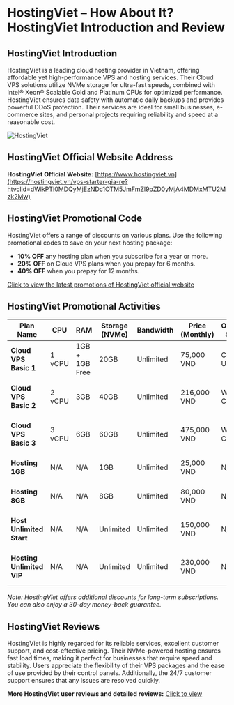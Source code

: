 # HostingViet – How About It? HostingViet Introduction and Review

## HostingViet Introduction
HostingViet is a leading cloud hosting provider in Vietnam, offering affordable yet high-performance VPS and hosting services. Their Cloud VPS solutions utilize NVMe storage for ultra-fast speeds, combined with Intel® Xeon® Scalable Gold and Platinum CPUs for optimized performance. HostingViet ensures data safety with automatic daily backups and provides powerful DDoS protection. Their services are ideal for small businesses, e-commerce sites, and personal projects requiring reliability and speed at a reasonable cost.

![HostingViet](https://github.com/user-attachments/assets/191539ce-40d4-44b9-9395-6f2b9cdca358)

## HostingViet Official Website Address
**HostingViet Official Website:** [https://www.hostingviet.vn](https://hostingviet.vn/vps-starter-gia-re?htvclid=dWlkPTI0MDQyMjEzNDc1OTM5JmFmZl9pZD0yMjA4MDMxMTU2Mzk2Mw)

## HostingViet Promotional Code
HostingViet offers a range of discounts on various plans. Use the following promotional codes to save on your next hosting package:

- **10% OFF** any hosting plan when you subscribe for a year or more.
- **20% OFF** on Cloud VPS plans when you prepay for 6 months.
- **40% OFF** when you prepay for 12 months.

[Click to view the latest promotions of HostingViet official website](https://hostingviet.vn/vps-starter-gia-re?htvclid=dWlkPTI0MDQyMjEzNDc1OTM5JmFmZl9pZD0yMjA4MDMxMTU2Mzk2Mw)

## HostingViet Promotional Activities

| Plan Name          | CPU     | RAM      | Storage (NVMe) | Bandwidth         | Price (Monthly)  | Operating System | Purchase Link                            |
|--------------------|---------|----------|----------------|-------------------|------------------|------------------|-------------------------------------------|
| **Cloud VPS Basic 1** | 1 vCPU  | 1GB + 1GB Free | 20GB           | Unlimited          | 75,000 VND       | CentOS, Ubuntu    | [Purchase Cloud VPS Basic 1](https://hostingviet.vn/vps-starter-gia-re?htvclid=dWlkPTI0MDQyMjEzNDc1OTM5JmFmZl9pZD0yMjA4MDMxMTU2Mzk2Mw) |
| **Cloud VPS Basic 2** | 2 vCPU  | 3GB      | 40GB           | Unlimited          | 216,000 VND      | Windows, CentOS   | [Purchase Cloud VPS Basic 2](https://hostingviet.vn/vps-starter-gia-re?htvclid=dWlkPTI0MDQyMjEzNDc1OTM5JmFmZl9pZD0yMjA4MDMxMTU2Mzk2Mw) |
| **Cloud VPS Basic 3** | 3 vCPU  | 6GB      | 60GB           | Unlimited          | 475,000 VND      | Windows, CentOS   | [Purchase Cloud VPS Basic 3](https://hostingviet.vn/vps-starter-gia-re?htvclid=dWlkPTI0MDQyMjEzNDc1OTM5JmFmZl9pZD0yMjA4MDMxMTU2Mzk2Mw) |
| **Hosting 1GB**     | N/A     | N/A      | 1GB            | Unlimited          | 25,000 VND       | N/A              | [Purchase Hosting 1GB](https://hostingviet.vn/vps-starter-gia-re?htvclid=dWlkPTI0MDQyMjEzNDc1OTM5JmFmZl9pZD0yMjA4MDMxMTU2Mzk2Mw)        |
| **Hosting 8GB**     | N/A     | N/A      | 8GB            | Unlimited          | 80,000 VND       | N/A              | [Purchase Hosting 8GB](https://hostingviet.vn/vps-starter-gia-re?htvclid=dWlkPTI0MDQyMjEzNDc1OTM5JmFmZl9pZD0yMjA4MDMxMTU2Mzk2Mw)        |
| **Host Unlimited Start** | N/A  | N/A      | Unlimited       | Unlimited          | 150,000 VND      | N/A              | [Purchase Host Unlimited Start](https://hostingviet.vn/vps-starter-gia-re?htvclid=dWlkPTI0MDQyMjEzNDc1OTM5JmFmZl9pZD0yMjA4MDMxMTU2Mzk2Mw)|
| **Hosting Unlimited VIP** | N/A | N/A      | Unlimited       | Unlimited          | 230,000 VND      | N/A              | [Purchase Hosting Unlimited VIP](https://hostingviet.vn/vps-starter-gia-re?htvclid=dWlkPTI0MDQyMjEzNDc1OTM5JmFmZl9pZD0yMjA4MDMxMTU2Mzk2Mw)|

*Note: HostingViet offers additional discounts for long-term subscriptions. You can also enjoy a 30-day money-back guarantee.*

## HostingViet Reviews
HostingViet is highly regarded for its reliable services, excellent customer support, and cost-effective pricing. Their NVMe-powered hosting ensures fast load times, making it perfect for businesses that require speed and stability. Users appreciate the flexibility of their VPS packages and the ease of use provided by their control panels. Additionally, the 24/7 customer support ensures that any issues are resolved quickly.

**More HostingViet user reviews and detailed reviews:** [Click to view](https://hostingviet.vn/vps-starter-gia-re?htvclid=dWlkPTI0MDQyMjEzNDc1OTM5JmFmZl9pZD0yMjA4MDMxMTU2Mzk2Mw)
